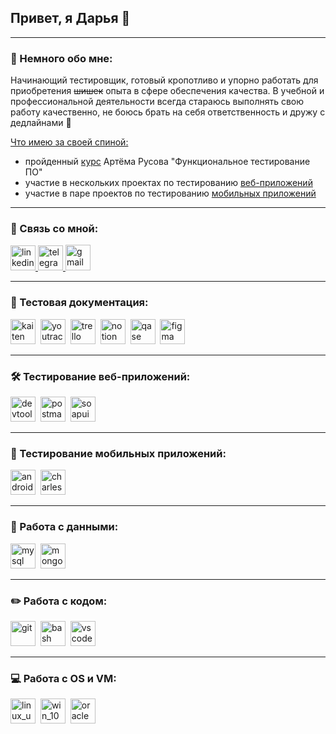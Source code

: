 ## Привет, я Дарья 👋

---

### 🙋 Немного обо мне:

Начинающий тестировщик, готовый кропотливо и упорно работать для приобретения ~~шишек~~ опыта в сфере обеспечения качества. В учебной и профессиональной деятельности всегда стараюсь выполнять свою работу качественно, не боюсь брать на себя ответственность и дружу с дедлайнами 🤗

<u> Что имею за своей спиной: </u>
- пройденный [курс]() Артёма Русова "Функциональное тестирование ПО"
- участие в нескольких проектах по тестированию [веб-приложений]()
- участие в паре проектов по тестированию [мобильных приложений]()
---

### 🤝 Связь со мной:

  <div id="badges">
    <a href="https://www.linkedin.com/in/%D0%B4%D0%B0%D1%80%D1%8C%D1%8F-%D0%B1-634b18301/" target="_blank">
      <img src="https://cdn-icons-png.flaticon.com/512/2504/2504799.png" width="40" height="40" alt="linkedin" />
    </a>
    <a href="https://t.me/dorsto" target="_blank">
      <img src="https://cdn-icons-png.flaticon.com/512/2111/2111646.png" width="40" height="40" alt="telegram" />
    </a>
    <a href="mailto:d3794905@gmail.com" target="_blank">
      <img src="https://cdn.icon-icons.com/icons2/272/PNG/512/Gmail_29991.png" width="40" height="41" alt="gmail" />
    </a>
  </div>

---

### 📁 Тестовая документация:

<div>
  <img src="https://www.windows-soft.ru/cache_image/kupit-kaiten-enterprise-po-dostupnoy-tsene.jpg" title="kaiten" alt="kaiten" width="40" height="40"/>&nbsp
  <img src="https://upload.wikimedia.org/wikipedia/commons/thumb/8/8d/YouTrack_Icon.svg/1024px-YouTrack_Icon.svg.png?20200803082248" title="youtrack" alt="youtrack" width="40" height="40"/>&nbsp
  <img src="https://cdn.icon-icons.com/icons2/836/PNG/512/Trello_icon-icons.com_66775.png" title="trello" alt="trello" width="40" height="40"/>&nbsp
  <img src="https://cdn.icon-icons.com/icons2/2389/PNG/512/notion_logo_icon_145025.png" title="notion" alt="notion" width="40" height="40"/>&nbsp
  <img src="https://luna1.co/eb0187.png" title="qase" alt="qase" width="40" height="40"/>&nbsp
  <img src="https://cdn.jsdelivr.net/gh/devicons/devicon/icons/figma/figma-original.svg" title="figma" alt="figma" width="40" height="40"/>&nbsp
</div>

---

### 🛠 Тестирование веб-приложений:

<div>
  <img src="https://d33wubrfki0l68.cloudfront.net/38b5c953a4667366685d55db55d057c86db1fc54/a0fdc/static/acae6b24d940347661ca901ea07f47c1/chrome-dev-logo-icon.png" title="devtools" alt="devtools" width="40" height="40"/>&nbsp
  <img src="https://seeklogo.com/images/P/postman-logo-0087CA0D15-seeklogo.com.png" title="postman" alt="postman" width="40" height="40"/>&nbsp
  <img src="https://soapui.ru/img/soapui-logo.png" title="soapui" alt="soapui" width="40" height="40"/>&nbsp
</div>

---

### 📱 Тестирование мобильных приложений:

<div>
  <img src="https://cdn.jsdelivr.net/gh/devicons/devicon/icons/androidstudio/androidstudio-original.svg" title="android-studio" alt="android-studio" width="40" height="40"/>&nbsp
  <img src="https://cdn.icon-icons.com/icons2/3053/PNG/512/charles_proxy_macos_bigsur_icon_190302.png" title="charles-proxy" alt="charles-proxy" width="40" height="40"/>&nbsp
  </div>

---

### 💾 Работа с данными:

<div>
  <img src="https://cdn.jsdelivr.net/gh/devicons/devicon/icons/mysql/mysql-original.svg" title="mysql" alt="mysql" width="40" height="40"/>&nbsp
  <img src="https://cdn.jsdelivr.net/gh/devicons/devicon/icons/mongodb/mongodb-original.svg" title="mongodb" alt="mongodb" width="40" height="40"/>&nbsp
</div>

---

### ✏️ Работа с кодом:

<div>
  <img src="https://cdn.jsdelivr.net/gh/devicons/devicon/icons/git/git-original.svg" title="git" alt="git" width="40" height="40"/>&nbsp
  <img src="https://upload.wikimedia.org/wikipedia/commons/thumb/4/4b/Bash_Logo_Colored.svg/1024px-Bash_Logo_Colored.svg.png?20180723054350" title="bash" alt="bash" width="40" height="40"/>&nbsp
  <img src="https://cdn.jsdelivr.net/gh/devicons/devicon/icons/vscode/vscode-original.svg" title="vscode" alt="vscode" width="40" height="40"/>&nbsp
</div>

---

### 💻 Работа с OS и VM:

<div>
  <img src="https://cdn.icon-icons.com/icons2/2415/PNG/512/ubuntu_plain_wordmark_logo_icon_146632.png" title="linux_ubuntu" alt="linux_ubuntu" width="40" height="40"/>&nbsp
  <img src="https://cdn.icon-icons.com/icons2/3398/PNG/512/windows_logo_icon_214749.png" title="win_10" alt="win_10" width="40" height="40"/>&nbsp
  <img src="https://cdn.icon-icons.com/icons2/2699/PNG/512/virtualbox_logo_icon_169253.png" title="oracle" alt="oracle" width="40" height="40"/>&nbsp
</div>
